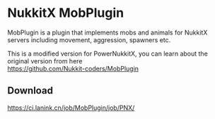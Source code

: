 # NukkitX MobPlugin
MobPlugin is a plugin that implements mobs and animals for NukkitX servers including movement, aggression, spawners etc.

This is a modified version for PowerNukkitX, you can learn about the original version from here  
https://github.com/Nukkit-coders/MobPlugin


## Download
https://ci.lanink.cn/job/MobPlugin/job/PNX/
